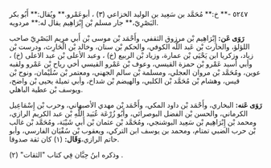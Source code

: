 ٥٢٤٧ -** خ:** مُحَمَّد بن سَعِيد بن الوليد الخزاعي (٣) ، أبوعَمْرو.** ويُقال:** أَبُو بكر البَصْرِيّ،** جار مسلم بْن إِبْرَاهِيم يقال له:** مردويه.

**رَوَى عَن:** إِبْرَاهِيم بْن مرزوق الثقفي، وأَحْمَد بْن موسى بْن أَبي مريم البَصْرِيّ صاحب اللؤلؤ، والحارث بْن عَبد اللَّه الكوفي، والحكم بْن سنان، وخالد بْن الْحَارِث، ودرست بْن زياد، وزكريا ابن يَحْيَى بْن عمارة، وزياد بْن الربيع (خ) ، وعبد الأعلى بْن عبد الاعلى (خ) ، وأبي أسيد عَمْرو بْن حمزة القيسي، وعوف بْن عَمْرو القيسي أخي رياح بْن عَمْرو ولقبه عوين، ومُحَمَّد بْن مروان العجلي، ومسلمة بْن سالم الجهني، ومعتمر بْن سُلَيْمان، ونوح بْن قيس، وهشام بْن مُحَمَّد بْن الكلبي، والهيضم بْن شداخ، وأبي تميلة يحيى بْن واضح، ويوسف بْن عطية الباهلي.

**رَوَى عَنه:** البخاري، وأَحْمَد بْن داود المكي، وأَحْمَد بْن مهدي الأصبهاني، وحرب بْن إِسْمَاعِيل الكرماني، والحسن بْن الفضل البوصرائي، وأَبُو زُرْعَة عُبَيد اللَّهِ بْن عبد الكريم الرازي، ومحمد بْن إِبْرَاهِيم بْن سَعِيد البوشنجي، ومُحَمَّد بْن عثمان بْن أَبي شَيْبَة، ومُحَمَّد بْن غالب بْن حرب الضبي تمتام، ومحمد بن يوسف ابن التركي، ويعقوب بْن سُفْيَان الفارسي، وأبو حاتم الرازي،**وَقَال:** (١) كان ثقة صدوقا.

وذكره ابنُ حِبَّان فِي كتاب "الثقات" (٢) .